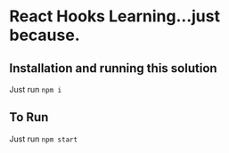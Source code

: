 # React Hooks Learning...just because.

## Installation and running this solution

Just run `npm i`

## To Run

Just run `npm start`
